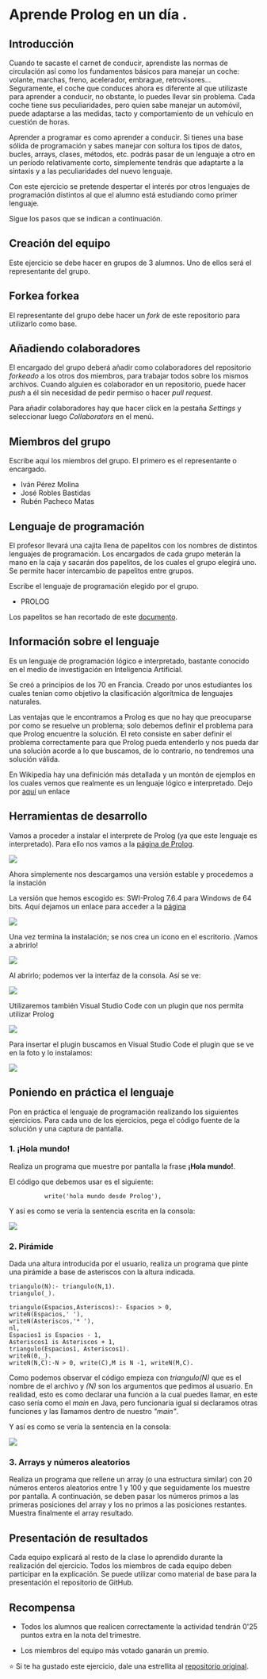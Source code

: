 # Aprende Prolog en un día .

## Introducción

Cuando te sacaste el carnet de conducir, aprendiste las normas de circulación así como los fundamentos básicos para manejar un coche: volante, marchas, freno, acelerador, embrague, retrovisores... Seguramente, el coche que conduces ahora es diferente al que utilizaste para aprender a conducir, no obstante, lo puedes llevar sin problema. Cada coche tiene sus peculiaridades, pero quien sabe manejar un automóvil, puede adaptarse a las medidas, tacto y comportamiento de un vehículo en cuestión de horas.

Aprender a programar es como aprender a conducir. Si tienes una base sólida de programación y sabes manejar con soltura los tipos de datos, bucles, arrays, clases, métodos, etc. podrás pasar de un lenguaje a otro en un período relativamente corto, simplemente tendrás que adaptarte a la sintaxis y a las peculiaridades del nuevo lenguaje.

Con este ejercicio se pretende despertar el interés por otros lenguajes de programación distintos al que el alumno está estudiando como primer lenguaje.

Sigue los pasos que se indican a continuación.

## Creación del equipo

Este ejercicio se debe hacer en grupos de 3 alumnos. Uno de ellos será el representante del grupo.

## Forkea forkea

El representante del grupo debe hacer un *fork* de este repositorio para utilizarlo como base.

## Añadiendo colaboradores

El encargado del grupo deberá añadir como colaboradores del repositorio *forkeado* a los otros dos miembros, para trabajar todos sobre los mismos archivos. Cuando alguien es colaborador en un repositorio, puede hacer *push* a él sin necesidad de pedir permiso o hacer *pull request*.

Para añadir colaboradores hay que hacer click en la pestaña *Settings* y seleccionar luego *Collaborators* en el menú.

## Miembros del grupo

Escribe aquí los miembros del grupo. El primero es el representante o encargado.

* Iván Pérez Molina
* José Robles Bastidas
* Rubén Pacheco Matas

## Lenguaje de programación

El profesor llevará una cajita llena de papelitos con los nombres de distintos lenguajes de programación. Los encargados de cada grupo meterán la mano en la caja y sacarán dos papelitos, de los cuales el grupo elegirá uno. Se permite hacer intercambio de papelitos entre grupos.

Escribe el lenguaje de programación elegido por el grupo.

* PROLOG 

Los papelitos se han recortado de este [documento](lenguajes_de_programacion.pdf).

## Información sobre el lenguaje

Es un lenguaje de programación lógico e interpretado, bastante conocido en el medio de investigación en Inteligencia Artificial.

Se creó a principios de los 70 en Francia. Creado por unos estudiantes los cuales tenían como objetivo la clasificación algorítmica de lenguajes naturales.

Las ventajas que le encontramos a Prolog es que no hay que preocuparse por como se resuelve un problema; solo debemos definir el problema para que Prolog encuentre la solución. El reto consiste en saber definir el problema correctamente para que Prolog pueda entenderlo y nos pueda dar una solución acorde a lo que buscamos, de lo contrario, no tendremos una solución válida. 


En Wikipedia hay una definición más detallada y un montón de ejemplos en los cuales vemos que realmente es un lenguaje lógico e interpretado. Dejo por [aquí](https://es.wikipedia.org/wiki/Prolog) un enlace 


## Herramientas de desarrollo

Vamos a proceder a instalar el interprete de Prolog (ya que este lenguaje es interpretado). Para ello nos vamos a la [página de Prolog](http://www.swi-prolog.org/).

<img src='captura1.png'>

Ahora simplemente nos descargamos una versión estable y procedemos a la instación

La versión que hemos escogido es: SWI-Prolog 7.6.4 para Windows de 64 bits. Aquí dejamos un enlace para acceder a la [página](http://www.swi-prolog.org/download/stable)

<img src='captura2.png'>

Una vez termina la instalación; se nos crea un icono en el escritorio. ¡Vamos a abrirlo!

<img src='prologicono.png'>

Al abrirlo; podemos ver la interfaz de la consola. Así se ve:

<img src='captura3.png'>

Utilizaremos también Visual Studio Code con un plugin que nos permita utilizar Prolog

<img src='visual.png'>

Para insertar el plugin buscamos en Visual Studio Code el plugin que se ve en la foto y lo instalamos:

<img src='captura5.png'>


## Poniendo en práctica el lenguaje

Pon en práctica el lenguaje de programación realizando los siguientes ejercicios. Para cada uno de los ejercicios, pega el código fuente de la solución y una captura de pantalla.

### 1. ¡Hola mundo!

Realiza un programa que muestre por pantalla la frase **¡Hola mundo!**.

El código que debemos usar es el siguiente:

```mensaje :- nl,
          write('hola mundo desde Prolog'),
```

Y así es como se vería la sentencia escrita en la consola:

<img src='captura4.png'>

### 2. Pirámide

Dada una altura introducida por el usuario, realiza un programa que pinte una pirámide a base de asteriscos con la altura indicada.

```
triangulo(N):- triangulo(N,1).
triangulo(_).

triangulo(Espacios,Asteriscos):- Espacios > 0,
writeN(Espacios,' '),
writeN(Asteriscos,'* '),
nl,
Espacios1 is Espacios - 1,
Asteriscos1 is Asteriscos + 1,
triangulo(Espacios1, Asteriscos1).
writeN(0,_).
writeN(N,C):-N > 0, write(C),M is N -1, writeN(M,C).
```

Como podemos observar el código empieza con *triangulo(N)* que es el nombre de el archivo y *(N)* son los argumentos que pedimos al usuario. 
En realidad, esto es como declarar una función a la cual puedes llamar, en este caso sería como el *main* en Java, pero funcionaría igual si declaramos otras funciones y las llamamos dentro de nuestro *"main"*.

Y así es como se vería la sentencia en la consola:

<img src='captura6.png'>


### 3. Arrays y números aleatorios

Realiza un programa que rellene un array (o una estructura similar) con 20 números enteros aleatorios entre 1 y 100 y que seguidamente los muestre por pantalla. A continuación, se deben pasar los números primos a las primeras posiciones del array y los no primos a las posiciones restantes. Muestra finalmente el array resultado.

## Presentación de resultados

Cada equipo explicará al resto de la clase lo aprendido durante la realización del ejercicio. Todos los miembros de cada equipo deben participar en la explicación. Se puede utilizar como material de base para la presentación el repositorio de GitHub.

## Recompensa

* Todos los alumnos que realicen correctamente la actividad tendrán 0'25 puntos extra en la nota del trimestre.

* Los miembros del equipo más votado ganarán un premio.

:star: Si te ha gustado este ejercicio, dale una estrellita al [repositorio original](https://github.com/LuisJoseSanchez/aprende-un-lenguaje-en-un-dia).

